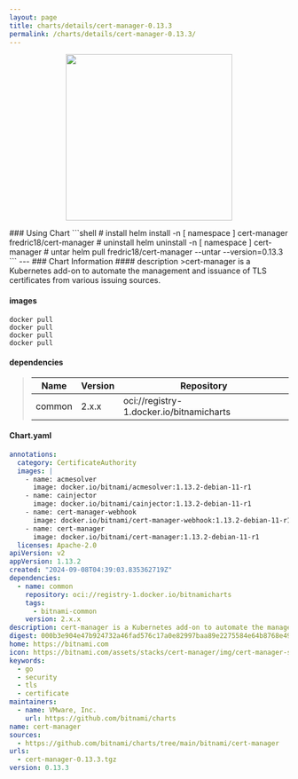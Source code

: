 ```yaml
---
layout: page
title: charts/details/cert-manager-0.13.3
permalink: /charts/details/cert-manager-0.13.3/
---
```

<p align="center">
    <img src="https://bitnami.com/assets/stacks/cert-manager/img/cert-manager-stack-220x234.png" width="300px" height="300px">
</p>
### Using Chart
```shell
# install
helm install -n [ namespace ] cert-manager fredric18/cert-manager
# uninstall
helm uninstall -n [ namespace ] cert-manager
# untar
helm pull fredric18/cert-manager --untar --version=0.13.3
```
---
### Chart Information
#### description
>cert-manager is a Kubernetes add-on to automate the management and issuance of TLS certificates from various issuing sources.
   
#### images
```shell
docker pull 
docker pull 
docker pull 
docker pull 
```
   
#### dependencies
>Name | Version | Repository
>---|---|---
>common | 2.x.x | oci://registry-1.docker.io/bitnamicharts
   
#### Chart.yaml
```yaml
annotations:
  category: CertificateAuthority
  images: |
    - name: acmesolver
      image: docker.io/bitnami/acmesolver:1.13.2-debian-11-r1
    - name: cainjector
      image: docker.io/bitnami/cainjector:1.13.2-debian-11-r1
    - name: cert-manager-webhook
      image: docker.io/bitnami/cert-manager-webhook:1.13.2-debian-11-r1
    - name: cert-manager
      image: docker.io/bitnami/cert-manager:1.13.2-debian-11-r1
  licenses: Apache-2.0
apiVersion: v2
appVersion: 1.13.2
created: "2024-09-08T04:39:03.835362719Z"
dependencies:
  - name: common
    repository: oci://registry-1.docker.io/bitnamicharts
    tags:
      - bitnami-common
    version: 2.x.x
description: cert-manager is a Kubernetes add-on to automate the management and issuance of TLS certificates from various issuing sources.
digest: 000b3e904e47b924732a46fad576c17a0e82997baa89e2275584e64b8768e49b
home: https://bitnami.com
icon: https://bitnami.com/assets/stacks/cert-manager/img/cert-manager-stack-220x234.png
keywords:
  - go
  - security
  - tls
  - certificate
maintainers:
  - name: VMware, Inc.
    url: https://github.com/bitnami/charts
name: cert-manager
sources:
  - https://github.com/bitnami/charts/tree/main/bitnami/cert-manager
urls:
  - cert-manager-0.13.3.tgz
version: 0.13.3
```
